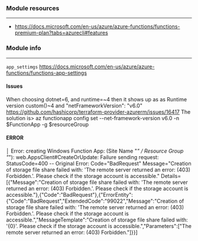 



### Module resources
---

* https://docs.microsoft.com/en-us/azure/azure-functions/functions-premium-plan?tabs=azurecli#features

### Module info
---

`app_settimgs` https://docs.microsoft.com/en-us/azure/azure-functions/functions-app-settings        


#### Issues

When choosing dotnet=6, and runtime=~4 then it shows up as as Runtime version custom()~4 and "netFrameworkVersion": "v6.0"
https://github.com/hashicorp/terraform-provider-azurerm/issues/16417
The solution is>
az functionapp config set --net-framework-version v6.0 -n $FunctionApp -g $resourceGroup



#### ERROR


│ Error: creating Windows Function App: (Site Name "*" / Resource Group "*"): web.AppsClient#CreateOrUpdate: Failure sending request: StatusCode=400 -- Original Error: Code="BadRequest" Message="Creation 
of storage file share failed with: 'The remote server returned an error: (403) Forbidden.'. Please check if the storage account is accessible." Details=[{"Message":"Creation of storage file share failed with: 'The remote server returned an error: (403) Forbidden.'. Please check if the storage account is accessible."},{"Code":"BadRequest"},{"ErrorEntity":{"Code":"BadRequest","ExtendedCode":"99022","Message":"Creation of storage file share failed with: 'The remote server returned an error: (403) Forbidden.'. Please check if the storage account is accessible.","MessageTemplate":"Creation of storage file share failed with: '{0}'. Please check if the storage account is accessible.","Parameters":["The remote server returned an error: (403) Forbidden."]}}]